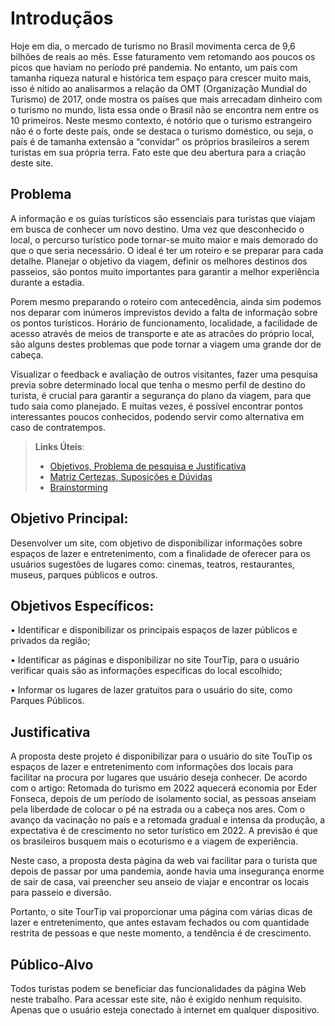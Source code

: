 # Introduçãos
Hoje em dia, o mercado de turismo no Brasil movimenta cerca de 9,6 bilhões de reais ao mês. Esse faturamento vem retomando aos poucos os picos que haviam no período pré pandemia. No entanto, um país com tamanha riqueza natural e histórica tem espaço para crescer muito mais, isso é nítido ao analisarmos a relação da OMT (Organização Mundial do Turismo) de 2017, onde mostra os países que mais arrecadam dinheiro com o turismo no mundo, lista essa onde o Brasil não se encontra nem entre os 10 primeiros. 
Neste mesmo contexto, é notório que o turismo estrangeiro não é o forte deste país, onde se destaca o turismo doméstico, ou seja, o país é de tamanha extensão a “convidar” os próprios brasileiros a serem turistas em sua própria terra. Fato este que deu abertura para a criação deste site. 

## Problema
A informação e os guias turísticos são essenciais para turistas que viajam em busca de conhecer um novo destino. Uma vez que desconhecido o local, o percurso turístico pode tornar-se muito maior e mais demorado do que o que seria necessário. O ideal é ter um roteiro e se preparar para cada detalhe. Planejar o objetivo da viagem, definir os melhores destinos dos passeios, são pontos muito importantes para garantir a melhor experiência durante a estadia.

Porem mesmo preparando o roteiro com antecedência, ainda sim podemos nos deparar com inúmeros imprevistos devido a falta de informação sobre os pontos turísticos. Horário de funcionamento, localidade, a facilidade de acesso através de meios de transporte e ate as atracões do próprio local, são alguns destes problemas que pode tornar a viagem uma grande dor de cabeça.

Visualizar o feedback e avaliação de outros visitantes, fazer uma pesquisa previa sobre determinado local que tenha o mesmo perfil de destino do turista, é crucial para garantir a segurança do plano da viagem, para que tudo saia como planejado. E muitas vezes, é possível encontrar pontos interessantes poucos conhecidos, podendo servir como alternativa em caso de contratempos.

> **Links Úteis**:
> - [Objetivos, Problema de pesquisa e Justificativa](https://medium.com/@versioparole/objetivos-problema-de-pesquisa-e-justificativa-c98c8233b9c3)
> - [Matriz Certezas, Suposições e Dúvidas](https://medium.com/educa%C3%A7%C3%A3o-fora-da-caixa/matriz-certezas-suposi%C3%A7%C3%B5es-e-d%C3%BAvidas-fa2263633655)
> - [Brainstorming](https://www.euax.com.br/2018/09/brainstorming/)

## Objetivo Principal:

Desenvolver um site, com objetivo de disponibilizar informações sobre espaços de lazer e entretenimento, com a finalidade de oferecer para os usuários sugestões de lugares como: cinemas, teatros, restaurantes, museus, parques públicos e outros.

## Objetivos Específicos:
 
•	Identificar e disponibilizar os principais espaços de lazer públicos e privados da região;

•	Identificar as páginas e disponibilizar no site TourTip, para o usuário verificar quais são as informações especificas do local escolhido;

•	Informar os lugares de lazer gratuitos para o usuário do site, como Parques Públicos.

## Justificativa

A proposta deste projeto é disponibilizar para o usuário do site TouTip os espaços de lazer e entretenimento com informações dos locais para facilitar na procura por lugares que usuário deseja conhecer. De acordo com o artigo: Retomada do turismo em 2022 aquecerá economia por Eder Fonseca, depois de um período de isolamento social, as pessoas anseiam pela liberdade de colocar o pé na estrada ou a cabeça nos ares. Com o avanço da vacinação no país e a retomada gradual e intensa da produção, a expectativa é de crescimento no setor turístico em 2022. A previsão é que os brasileiros busquem mais o ecoturismo e a viagem de experiência. 

Neste caso, a proposta desta página da web vai facilitar para o turista que depois de passar por uma pandemia, aonde havia uma insegurança enorme de sair de casa, vai preencher seu anseio de viajar e encontrar os locais para passeio e diversão.

Portanto, o site TourTip vai proporcionar uma página com várias dicas de lazer e entretenimento, que antes estavam fechados ou com quantidade restrita de pessoas e que neste momento, a tendência é de crescimento.

## Público-Alvo

Todos turistas podem se beneficiar das funcionalidades da página Web neste trabalho. Para acessar este site, não é exigido nenhum requisito. Apenas que o usuário esteja conectado à internet em qualquer dispositivo. 

>
